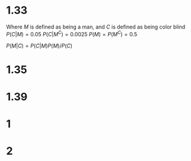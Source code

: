 # 1.33

Where $M$ is defined as being a man, and $C$ is defined as being color blind
$P(C|M)=0.05$
$P(C|M^C)=0.0025$
$P(M)=P(M^C)=0.5$

$P(M|C)=P(C|M)P(M)/P(C)$

# 1.35

# 1.39

# 1

# 2